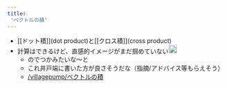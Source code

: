 ```yaml
---
title:
 'ベクトルの積'
---
```


- [[ドット積]](dot product)と[[クロス積]](cross product)
- 計算はできるけど、直感的イメージがまだ掴めていない<img src='https://scrapbox.io/api/pages/blu3mo-public/blu3mo/icon' alt='blu3mo.icon' height="19.5"/>
    - のでつかみたいな〜と
    - これ井戸端に書いた方が良さそうだな（指摘/アドバイス等もらえそう）
    - [/villagepump/ベクトルの積](https://scrapbox.io/villagepump/ベクトルの積)
